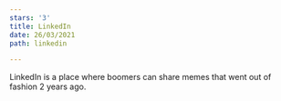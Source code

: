 ```yaml
---
stars: '3'
title: LinkedIn
date: 26/03/2021
path: linkedin

---
```

LinkedIn is a place where boomers can share memes that went out of fashion 2 years ago.
